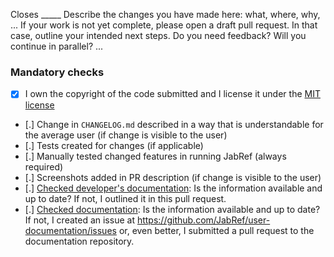<!-- YOU HAVE TO MODIFY THE TEXT BELOW TO FIT YOUR PR. OTHERWISE, YOUR PR WILL BE CLOSED WITHOUT FURTHER COMMENT. -->

<!-- LINK THE ISSUE WITH THE "Closes" KEYWORD -->
<!-- Example: Closes (link) OR Closes #12345 -->

Closes _____
Describe the changes you have made here: what, where, why, ...
If your work is not yet complete, please open a draft pull request. In that case, outline your intended next steps. Do you need feedback? Will you continue in parallel? ...

### Mandatory checks

<!--
Go throgh the checklist below. It is mandatory, even for a draft pull request.

Keep ALL the items. Mark them as follows: 
[x] done 
[ ] not done 
[/] not applicable
-->

- [x] I own the copyright of the code submitted and I license it under the [MIT license](https://github.com/JabRef/jabref/blob/main/LICENSE)
- [.] Change in `CHANGELOG.md` described in a way that is understandable for the average user (if change is visible to the user)
- [.] Tests created for changes (if applicable)
- [.] Manually tested changed features in running JabRef (always required)
- [.] Screenshots added in PR description (if change is visible to the user)
- [.] [Checked developer's documentation](https://devdocs.jabref.org/): Is the information available and up to date? If not, I outlined it in this pull request.
- [.] [Checked documentation](https://docs.jabref.org/): Is the information available and up to date? If not, I created an issue at <https://github.com/JabRef/user-documentation/issues> or, even better, I submitted a pull request to the documentation repository.
